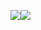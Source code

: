 ![](C:/Users/SACHIN/Downloads/Screenshot_2023-05-17-16-17-57-62_f871808159f029869a78b977d193c5f4.jpg)![](C:/Users/SACHIN/Downloads/Screenshot_2023-05-17-16-18-00-85_f871808159f029869a78b977d193c5f4.jpg)